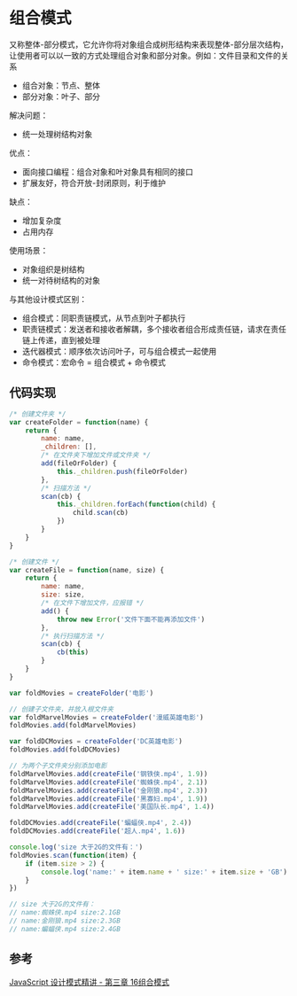 # 组合模式
又称整体-部分模式，它允许你将对象组合成树形结构来表现整体-部分层次结构，让使用者可以以一致的方式处理组合对象和部分对象。例如：文件目录和文件的关系
- 组合对象：节点、整体
- 部分对象：叶子、部分

解决问题：
- 统一处理树结构对象

优点：
- 面向接口编程：组合对象和叶对象具有相同的接口
- 扩展友好，符合开放-封闭原则，利于维护

缺点：
- 增加复杂度
- 占用内存

使用场景：
- 对象组织是树结构
- 统一对待树结构的对象

与其他设计模式区别：
- 组合模式：同职责链模式，从节点到叶子都执行
- 职责链模式：发送者和接收者解耦，多个接收者组合形成责任链，请求在责任链上传递，直到被处理
- 迭代器模式：顺序依次访问叶子，可与组合模式一起使用
- 命令模式：宏命令 = 组合模式 + 命令模式

## 代码实现
```javascript
/* 创建文件夹 */
var createFolder = function(name) {
    return {
        name: name,
        _children: [],
        /* 在文件夹下增加文件或文件夹 */
        add(fileOrFolder) {
            this._children.push(fileOrFolder)
        },
        /* 扫描方法 */
        scan(cb) {
            this._children.forEach(function(child) {
                child.scan(cb)
            })
        }
    }
}

/* 创建文件 */
var createFile = function(name, size) {
    return {
        name: name,
        size: size,
        /* 在文件下增加文件，应报错 */
        add() {
            throw new Error('文件下面不能再添加文件')
        },
        /* 执行扫描方法 */
        scan(cb) {
            cb(this)
        }
    }
}

var foldMovies = createFolder('电影')

// 创建子文件夹，并放入根文件夹
var foldMarvelMovies = createFolder('漫威英雄电影')
foldMovies.add(foldMarvelMovies)

var foldDCMovies = createFolder('DC英雄电影')
foldMovies.add(foldDCMovies)

// 为两个子文件夹分别添加电影
foldMarvelMovies.add(createFile('钢铁侠.mp4', 1.9))
foldMarvelMovies.add(createFile('蜘蛛侠.mp4', 2.1))
foldMarvelMovies.add(createFile('金刚狼.mp4', 2.3))
foldMarvelMovies.add(createFile('黑寡妇.mp4', 1.9))
foldMarvelMovies.add(createFile('美国队长.mp4', 1.4))

foldDCMovies.add(createFile('蝙蝠侠.mp4', 2.4))
foldDCMovies.add(createFile('超人.mp4', 1.6))

console.log('size 大于2G的文件有：')
foldMovies.scan(function(item) {
    if (item.size > 2) {
        console.log('name:' + item.name + ' size:' + item.size + 'GB')
    }
})

// size 大于2G的文件有：
// name:蜘蛛侠.mp4 size:2.1GB
// name:金刚狼.mp4 size:2.3GB
// name:蝙蝠侠.mp4 size:2.4GB
```

## 参考
[JavaScript 设计模式精讲 - 第三章 16组合模式](http://www.imooc.com/read/38#catalog)
